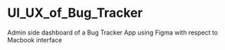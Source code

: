 # UI_UX_of_Bug_Tracker
Admin side dashboard of a Bug Tracker App using Figma with respect to Macbook interface
